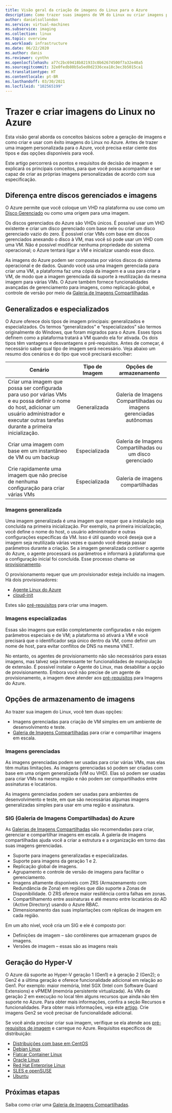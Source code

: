 ```yaml
---
title: Visão geral da criação de imagens do Linux para o Azure
description: Como trazer suas imagens de VM do Linux ou criar imagens para uso no Azure.
author: danielsollondon
ms.service: virtual-machines
ms.subservice: imaging
ms.collection: linux
ms.topic: overview
ms.workload: infrastructure
ms.date: 06/22/2020
ms.author: danis
ms.reviewer: cynthn
ms.openlocfilehash: a77c2bc69418b821933c0b62674500f7a32e40a5
ms.sourcegitcommit: 32e0fedb80b5a5ed0d2336cea18c3ec3b5015ca1
ms.translationtype: HT
ms.contentlocale: pt-BR
ms.lasthandoff: 03/30/2021
ms.locfileid: "102565199"
---
```

# <a name="bringing-and-creating-linux-images-in-azure"></a>Trazer e criar imagens do Linux no Azure

Esta visão geral aborda os conceitos básicos sobre a geração de imagens e como criar e usar com êxito imagens do Linux no Azure. Antes de trazer uma imagem personalizada para o Azure, você precisa estar ciente dos tipos e das opções disponíveis para você.

Este artigo percorrerá os pontos e requisitos de decisão de imagem e explicará os principais conceitos, para que você possa acompanhar e ser capaz de criar as próprias imagens personalizadas de acordo com sua especificação.

## <a name="difference-between-managed-disks-and-images"></a>Diferença entre discos gerenciados e imagens


O Azure permite que você coloque um VHD na plataforma ou use como um [Disco Gerenciado](../faq-for-disks.md#managed-disks) ou como uma origem para uma imagem. 

Os discos gerenciados do Azure são VHDs únicos. É possível usar um VHD existente e criar um disco gerenciado com base nele ou criar um disco gerenciado vazio do zero. É possível criar VMs com base em discos gerenciados anexando o disco à VM, mas você só pode usar um VHD com uma VM. Não é possível modificar nenhuma propriedade do sistema operacional; o Azure tentará ligar a VM e inicializar usando esse disco. 

As imagens do Azure podem ser compostas por vários discos do sistema operacional e de dados. Quando você usa uma imagem gerenciada para criar uma VM, a plataforma faz uma cópia da imagem e a usa para criar a VM, de modo que a imagem gerenciada dá suporte à reutilização da mesma imagem para várias VMs. O Azure também fornece funcionalidades avançadas de gerenciamento para imagens, como replicação global, e controle de versão por meio da [Galeria de Imagens Compartilhadas](../shared-image-galleries.md). 



## <a name="generalized-and-specialized"></a>Generalizados e especializados

O Azure oferece dois tipos de imagem principais: generalizados e especializados. Os termos “generalizados” e “especializados” são termos originalmente do Windows, que foram migrados para o Azure. Esses tipos definem como a plataforma tratará a VM quando ela for ativada. Os dois tipos têm vantagens e desvantagens e pré-requisitos. Antes de começar, é necessário saber qual tipo de imagem será necessário. Veja abaixo um resumo dos cenários e do tipo que você precisará escolher:

| Cenário      | Tipo de Imagem  | Opções de armazenamento |
| ------------- |:-------------:| :-------------:| 
| Criar uma imagem que possa ser configurada para uso por várias VMs e eu possa definir o nome do host, adicionar um usuário administrador e executar outras tarefas durante a primeira inicialização. | Generalizada | Galeria de Imagens Compartilhadas ou imagens gerenciadas autônomas |
| Criar uma imagem com base em um instantâneo de VM ou um backup | Especializada |Galeria de Imagens Compartilhadas ou um disco gerenciado |
| Crie rapidamente uma imagem que não precise de nenhuma configuração para criar várias VMs |Especializada |Galeria de imagens compartilhadas |


### <a name="generalized-images"></a>Imagens generalizada

Uma imagem generalizada é uma imagem que requer que a instalação seja concluída na primeira inicialização. Por exemplo, na primeira inicialização, você define o nome do host, o usuário administrador e outras configurações específicas da VM. Isso é útil quando você deseja que a imagem seja reutilizada várias vezes e quando você deseja passar parâmetros durante a criação. Se a imagem generalizada contiver o agente do Azure, o agente processará os parâmetros e informará à plataforma que a configuração inicial foi concluída. Esse processo chama-se [provisionamento](./provisioning.md). 

O provisionamento requer que um provisionador esteja incluído na imagem. Há dois provisionadores:
- [Agente Linux do Azure](../extensions/agent-linux.md)
- [cloud-init](./using-cloud-init.md)

Estes são [pré-requisitos](./create-upload-generic.md) para criar uma imagem.


### <a name="specialized-images"></a>Imagens especializadas
Essas são imagens que estão completamente configuradas e não exigem parâmetros especiais e de VM; a plataforma só ativará a VM e você precisará que o identificador seja único dentro da VM, como definir um nome de host, para evitar conflitos de DNS na mesma VNET. 

No entanto, os agentes de provisionamento não são necessários para essas imagens, mas talvez seja interessante ter funcionalidades de manipulação de extensão. É possível instalar o Agente do Linux, mas desabilitar a opção de provisionamento. Embora você não precise de um agente de provisionamento, a imagem deve atender aos [pré-requisitos](./create-upload-generic.md) para Imagens do Azure.


## <a name="image-storage-options"></a>Opções de armazenamento de imagens
Ao trazer sua imagem do Linux, você tem duas opções:

- Imagens gerenciadas para criação de VM simples em um ambiente de desenvolvimento e teste.
- [Galeria de Imagens Compartilhadas](../shared-image-galleries.md) para criar e compartilhar imagens em escala.


### <a name="managed-images"></a>Imagens gerenciadas

As imagens gerenciadas podem ser usadas para criar várias VMs, mas elas têm muitas limitações. As imagens gerenciadas só podem ser criadas com base em uma origem generalizada (VM ou VHD). Elas só podem ser usadas para criar VMs na mesma região e não podem ser compartilhados entre assinaturas e locatários.

As imagens gerenciadas podem ser usadas para ambientes de desenvolvimento e teste, em que são necessárias algumas imagens generalizadas simples para usar em uma região e assinatura. 

### <a name="azure-shared-image-gallery-sig"></a>SIG (Galeria de Imagens Compartilhadas) do Azure

As [Galerias de Imagens Compartilhadas](../shared-image-galleries.md) são recomendadas para criar, gerenciar e compartilhar imagens em escala. A galeria de imagens compartilhadas ajuda você a criar a estrutura e a organização em torno das suas imagens gerenciadas.  

- Suporte para imagens generalizadas e especializadas.
- Suporte para imagens da geração 1 e 2.
- Replicação global de imagens.
- Agrupamento e controle de versão de imagens para facilitar o gerenciamento.
- Imagens altamente disponíveis com ZRS (Armazenamento com Redundância de Zona) em regiões que dão suporte a Zonas de Disponibilidade. O ZRS oferece maior resiliência contra falhas em zonas.
- Compartilhamento entre assinaturas e até mesmo entre locatários do AD (Active Directory) usando o Azure RBAC.
- Dimensionamento das suas implantações com réplicas de imagem em cada região.

Em um alto nível, você cria um SIG e ele é composto por:
- Definições de imagem – são contêineres que armazenam grupos de imagens.
- Versões de imagem – essas são as imagens reais



## <a name="hyper-v-generation"></a>Geração do Hyper-V

O Azure dá suporte ao Hyper-V geração 1 (Gen1) e à geração 2 (Gen2); o Gen2 é a última geração e oferece funcionalidade adicional em relação ao Gen1. Por exemplo: maior memória, Intel SGX (Intel com Software Guard Extensions) e vPMEM (memória persistente virtualizada). As VMs de geração 2 em execução no local têm alguns recursos que ainda não têm suporte no Azure. Para obter mais informações, confira a seção Recursos e funcionalidades. Para obter mais informações, veja este [artigo](../generation-2.md). Crie imagens Gen2 se você precisar de funcionalidade adicional.

Se você ainda precisar criar sua imagem, verifique se ela atende aos [pré-requisitos de imagem](./create-upload-generic.md) e carregue no Azure. Requisitos específicos de distribuição:


- [Distribuições com base em CentOS](create-upload-centos.md)
- [Debian Linux](debian-create-upload-vhd.md)
- [Flatcar Container Linux](flatcar-create-upload-vhd.md)
- [Oracle Linux](oracle-create-upload-vhd.md)
- [Red Hat Enterprise Linux](redhat-create-upload-vhd.md)
- [SLES e openSUSE](suse-create-upload-vhd.md)
- [Ubuntu](create-upload-ubuntu.md)


## <a name="next-steps"></a>Próximas etapas

Saiba como criar uma [Galeria de Imagens Compartilhadas](tutorial-custom-images.md).
